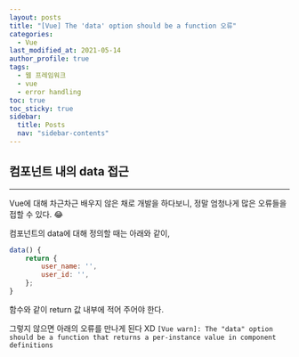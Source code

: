 ```yaml
---
layout: posts
title: "[Vue] The 'data' option should be a function 오류"
categories:
  - Vue
last_modified_at: 2021-05-14
author_profile: true
tags:
  - 웹 프레임워크
  - vue
  - error handling
toc: true
toc_sticky: true
sidebar:
  title: Posts
  nav: "sidebar-contents"
---
```


## 컴포넌트 내의 data 접근

-----

Vue에 대해 차근차근 배우지 않은 채로 개발을 하다보니, 정말 엄청나게 많은 오류들을 접할 수 있다. 😂 

컴포넌트의 data에 대해 정의할 때는 아래와 같이,

```javascript
data() {
    return {
        user_name: '',
        user_id: '',
	}; 
}
```

함수와 같이 return 값 내부에 적어 주어야 한다. 

그렇지 않으면 아래의 오류를 만나게 된다 XD
```[Vue warn]: The "data" option should be a function that returns a per-instance value in component definitions```

